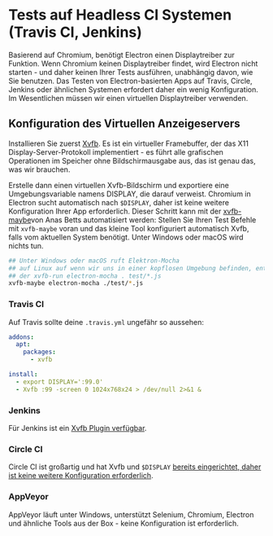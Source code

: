# Tests auf Headless CI Systemen (Travis CI, Jenkins)

Basierend auf Chromium, benötigt Electron einen Displaytreiber zur Funktion. Wenn Chromium keinen Displaytreiber findet, wird Electron nicht starten - und daher keinen Ihrer Tests ausführen, unabhängig davon, wie Sie benutzen. Das Testen von Electron-basierten Apps auf Travis, Circle, Jenkins oder ähnlichen Systemen erfordert daher ein wenig Konfiguration. Im Wesentlichen müssen wir einen virtuellen Displaytreiber verwenden.

## Konfiguration des Virtuellen Anzeigeservers

Installieren Sie zuerst [Xvfb](https://en.wikipedia.org/wiki/Xvfb). Es ist ein virtueller Framebuffer, der das X11 Display-Server-Protokoll implementiert - es führt alle grafischen Operationen im Speicher ohne Bildschirmausgabe aus, das ist genau das, was wir brauchen.

Erstelle dann einen virtuellen Xvfb-Bildschirm und exportiere eine Umgebungsvariable namens DISPLAY, die darauf verweist. Chromium in Electron sucht automatisch nach `$DISPLAY`, daher ist keine weitere Konfiguration Ihrer App erforderlich. Dieser Schritt kann mit der [xvfb-maybe](https://github.com/anaisbetts/xvfb-maybe)von Anas Betts automatisiert werden: Stellen Sie Ihren Test Befehle mit `xvfb-maybe` voran und das kleine Tool konfiguriert automatisch Xvfb, falls vom aktuellen System benötigt. Unter Windows oder macOS wird nichts tun.

```sh
## Unter Windows oder macOS ruft Elektron-Mocha
## auf Linux auf wenn wir uns in einer kopflosen Umgebung befinden, entspricht dies
## der xvfb-run electron-mocha . test/*.js
xvfb-maybe electron-mocha ./test/*.js
```

### Travis CI

Auf Travis sollte deine `.travis.yml` ungefähr so aussehen:

```yml
addons:
  apt:
    packages:
      - xvfb

install:
  - export DISPLAY=':99.0'
  - Xvfb :99 -screen 0 1024x768x24 > /dev/null 2>&1 &
```

### Jenkins

Für Jenkins ist ein [Xvfb Plugin verfügbar](https://wiki.jenkins-ci.org/display/JENKINS/Xvfb+Plugin).

### Circle CI

Circle CI ist großartig und hat Xvfb und `$DISPLAY` [bereits eingerichtet, daher ist keine weitere Konfiguration erforderlich](https://circleci.com/docs/environment#browsers).

### AppVeyor

AppVeyor läuft unter Windows, unterstützt Selenium, Chromium, Electron und ähnliche Tools aus der Box - keine Konfiguration ist erforderlich.
